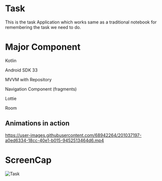 # Task
This is the task Application which works same as a traditional notebook for remembering the task we need to do.

# Major Component
Kotlin

Android SDK 33

MVVM with Repository

Navigation Component (fragments)

Lottie

Room

## Animations in action

https://user-images.githubusercontent.com/68942264/201037197-a0ed6334-18cc-40e1-b015-9452513464d6.mp4

# ScreenCap
![Task](https://user-images.githubusercontent.com/68942264/201145660-d23afc9d-9582-4bc0-9f6b-fcd03aba7db7.jpeg)
